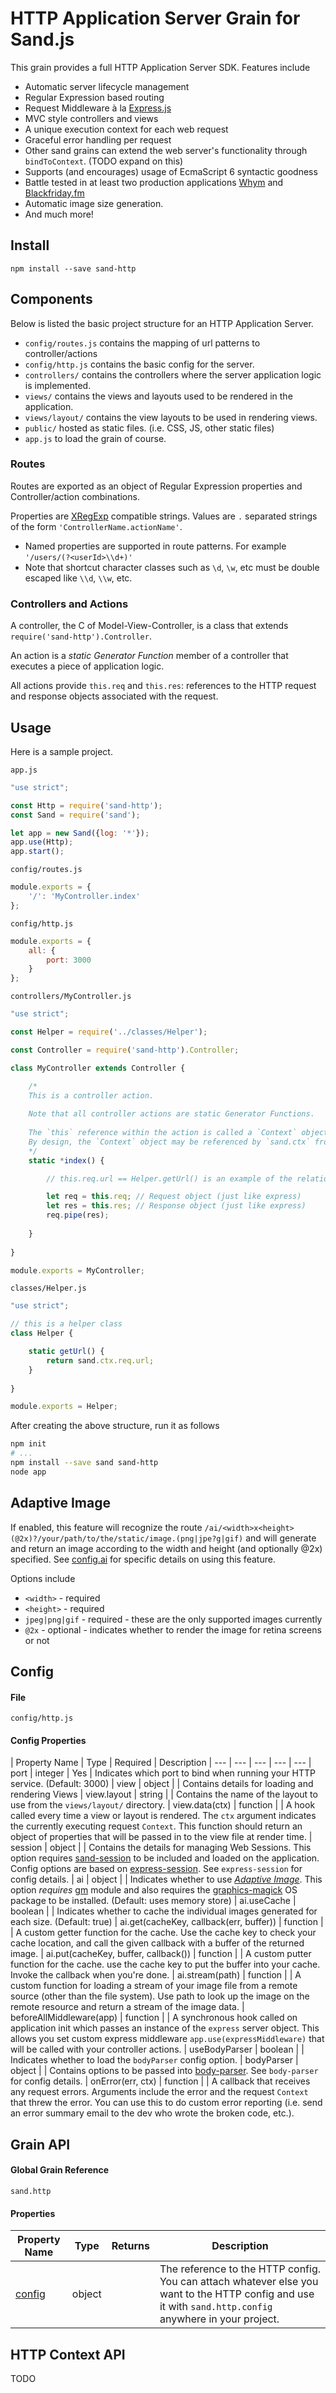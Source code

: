 # HTTP Application Server Grain for Sand.js

This grain provides a full HTTP Application Server SDK. Features include 

- Automatic server lifecycle management
- Regular Expression based routing
- Request Middleware à la [Express.js](http://expressjs.com/)
- MVC style controllers and views
- A unique execution context for each web request
- Graceful error handling per request
- Other sand grains can extend the web server's functionality through `bindToContext`. (TODO expand on this)
- Supports (and encourages) usage of EcmaScript 6 syntactic goodness
- Battle tested in at least two production applications [Whym](https://getwhym.com) and [Blackfriday.fm](https://www.blackfriday.fm)
- Automatic image size generation.
- And much more!

## Install

`npm install --save sand-http`

## Components

Below is listed the basic project structure for an HTTP Application Server.

- `config/routes.js` contains the mapping of url patterns to controller/actions
- `config/http.js` contains the basic config for the server.
- `controllers/` contains the controllers where the server application logic is implemented.
- `views/` contains the views and layouts used to be rendered in the application.
- `views/layout/` contains the view layouts to be used in rendering views.
- `public/` hosted as static files. (i.e. CSS, JS, other static files)
- `app.js` to load the grain of course.


### Routes

Routes are exported as an object of Regular Expression properties and Controller/action combinations.

Properties are [XRegExp](http://xregexp.com/) compatible strings.
Values are `.` separated strings of the form `'ControllerName.actionName'`.

- Named properties are supported in route patterns. For example `'/users/(?<userId>\\d+)'`
- Note that shortcut character classes such as `\d`, `\w`, etc must be double escaped like `\\d`, `\\w`, etc.

### Controllers and Actions

A controller, the C of Model-View-Controller, is a class that extends `require('sand-http').Controller`.

An action is a _static Generator Function_ member of a controller that executes a piece of application logic.

All actions provide `this.req` and `this.res`: references to the HTTP request and response objects associated with the request.

## Usage

Here is a sample project.

`app.js`

```JavaScript
"use strict";

const Http = require('sand-http');
const Sand = require('sand');

let app = new Sand({log: '*'});
app.use(Http);
app.start();
```

`config/routes.js`

```JavaScript
module.exports = {
	'/': 'MyController.index'
};
```

`config/http.js`

```JavaScript
module.exports = {
	all: {
		port: 3000
	}
};
```

`controllers/MyController.js`

```JavaScript
"use strict";

const Helper = require('../classes/Helper');

const Controller = require('sand-http').Controller;

class MyController extends Controller {

	/*
	This is a controller action.
	
	Note that all controller actions are static Generator Functions.
	
	The `this` reference within the action is called a `Context` object. Sand.js provides `Context` objects. `Context` objects allow tracking a single line of execution. If you are familiar with PHP, their "scope" is similar to that of `$_GET`, etc.	
	By design, the `Context` object may be referenced by `sand.ctx` from anywhere in the application to obtain a reference to the `this` of the currently executing request. This functionality allows Helper classes (for example `Helper`) to obtain a reference to the currently executing request WITHOUT having to pass the `req` object as an argument or call the Helper functions with `req` bound as `this`.
	*/
	static *index() {

		// this.req.url == Helper.getUrl() is an example of the relationship between `this` and `sand.ctx`.

		let req = this.req; // Request object (just like express)
		let res = this.res; // Response object (just like express)
		req.pipe(res);
		
	}
	
}

module.exports = MyController;
```

`classes/Helper.js`

```JavaScript
"use strict";

// this is a helper class
class Helper {

	static getUrl() {
		return sand.ctx.req.url;
	}
	
}

module.exports = Helper;
```

After creating the above structure, run it as follows

```Bash
npm init
# ...
npm install --save sand sand-http
node app
```

## Adaptive Image

If enabled, this feature will recognize the route `/ai/<width>x<height>(@2x)?/your/path/to/the/static/image.(png|jpe?g|gif)` and will generate and return an image according to the width and height (and optionally @2x) specified. See [config.ai](#config) for specific details on using this feature.

Options include

- `<width>` - required
- `<height>` - required
- `jpeg|png|gif` - required - these are the only supported images currently
- `@2x` - optional - indicates whether to render the image for retina screens or not

## Config

#### File

`config/http.js`

#### Config Properties

| Property Name | Type | Required | Description
| --- | --- | --- | --- | ---
| port | integer | Yes | Indicates which port to bind when running your HTTP service. (Default: 3000)
| view | object |  | Contains details for loading and rendering Views
| view.layout | string |  | Contains the name of the layout to use from the `views/layout/` directory.
| view.data(ctx) | function |  | A hook called every time a view or layout is rendered. The `ctx` argument indicates the currently executing request `Context`. This function should return an object of properties that will be passed in to the view file at render time.
| session | object |  | Contains the details for managing Web Sessions. This option requires [sand-session](https://github.com/SandJS/session) to be included and loaded on the application. Config options are based on [express-session](https://www.npmjs.com/package/express-session). See `express-session` for config details.
| ai | object |  | Indicates whether to use [_Adaptive Image_](#adaptive-image). This option _requires_ [gm](https://www.npmjs.com/package/gm) module and also requires the [graphics-magick](http://www.graphicsmagick.org/) OS package to be installed. (Default: uses memory store)
| ai.useCache | boolean |  | Indicates whether to cache the individual images generated for each size. (Default: true)
| ai.get(cacheKey, callback(err, buffer)) | function |  | A custom getter function for the cache. Use the cache key to check your cache location, and call the given callback with a buffer of the returned image.
| ai.put(cacheKey, buffer, callback()) | function |  | A custom putter function for the cache. use the cache key to put the buffer into your cache. Invoke the callback when you're done.
| ai.stream(path) | function |  | A custom function for loading a stream of your image file from a remote source (other than the file system). Use path to look up the image on the remote resource and return a stream of the image data.
| beforeAllMiddleware(app) | function |  | A synchronous hook called on application init which passes an instance of the `express` server object. This allows you set custom express middleware `app.use(expressMiddleware)` that will be called with your controller actions. 
| useBodyParser | boolean |  | Indicates whether to load the `bodyParser` config option.
| bodyParser | object |  | Contains options to be passed into [body-parser](https://www.npmjs.com/package/body-parser). See `body-parser` for config details.
| onError(err, ctx) | function |  | A callback that receives any request errors. Arguments include the error and the request `Context` that threw the error. You can use this to do custom error reporting (i.e. send an error summary email to the dev who wrote the broken code, etc.).

## Grain API

#### Global Grain Reference

`sand.http`

#### Properties

| Property Name | Type | Returns | Description
| --- | --- | --- | ---
| [config](#config) | object |  | The reference to the HTTP config. You can attach whatever else you want to the HTTP config and use it with `sand.http.config` anywhere in your project.

## HTTP Context API

TODO
